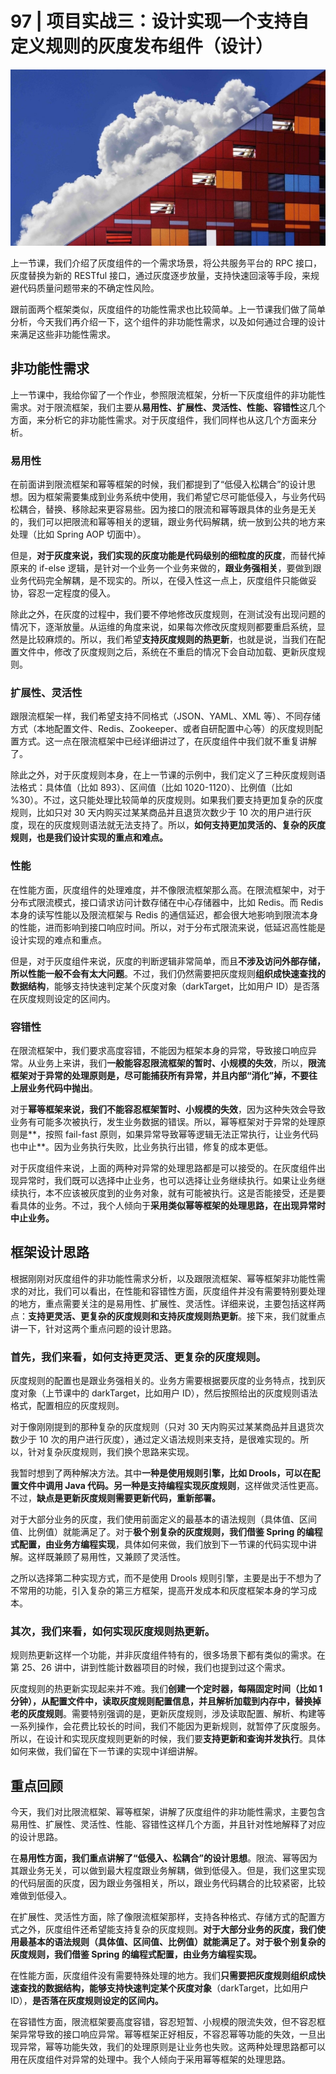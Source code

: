 # 97 | 项目实战三：设计实现一个支持自定义规则的灰度发布组件（设计）

![](<../.gitbook/assets/image (62).png>)

上一节课，我们介绍了灰度组件的一个需求场景，将公共服务平台的 RPC 接口，灰度替换为新的 RESTful 接口，通过灰度逐步放量，支持快速回滚等手段，来规避代码质量问题带来的不确定性风险。

跟前面两个框架类似，灰度组件的功能性需求也比较简单。上一节课我们做了简单分析，今天我们再介绍一下，这个组件的非功能性需求，以及如何通过合理的设计来满足这些非功能性需求。

## 非功能性需求

上一节课中，我给你留了一个作业，参照限流框架，分析一下灰度组件的非功能性需求。对于限流框架，我们主要从**易用性、扩展性、灵活性、性能、容错性**这几个方面，来分析它的非功能性需求。对于灰度组件，我们同样也从这几个方面来分析。

### 易用性

在前面讲到限流框架和幂等框架的时候，我们都提到了“低侵入松耦合”的设计思想。因为框架需要集成到业务系统中使用，我们希望它尽可能低侵入，与业务代码松耦合，替换、移除起来更容易些。因为接口的限流和幂等跟具体的业务是无关的，我们可以把限流和幂等相关的逻辑，跟业务代码解耦，统一放到公共的地方来处理（比如 Spring AOP 切面中）。

但是，**对于灰度来说，我们实现的灰度功能是代码级别的细粒度的灰度**，而替代掉原来的 if-else 逻辑，是针对一个业务一个业务来做的，**跟业务强相关**，要做到跟业务代码完全解耦，是不现实的。所以，在侵入性这一点上，灰度组件只能做妥协，容忍一定程度的侵入。

除此之外，在灰度的过程中，我们要不停地修改灰度规则，在测试没有出现问题的情况下，逐渐放量。从运维的角度来说，如果每次修改灰度规则都要重启系统，显然是比较麻烦的。所以，我们希望**支持灰度规则的热更新**，也就是说，当我们在配置文件中，修改了灰度规则之后，系统在不重启的情况下会自动加载、更新灰度规则。

### 扩展性、灵活性

跟限流框架一样，我们希望支持不同格式（JSON、YAML、XML 等）、不同存储方式（本地配置文件、Redis、Zookeeper、或者自研配置中心等）的灰度规则配置方式。这一点在限流框架中已经详细讲过了，在灰度组件中我们就不重复讲解了。

除此之外，对于灰度规则本身，在上一节课的示例中，我们定义了三种灰度规则语法格式：具体值（比如 893）、区间值（比如 1020-1120）、比例值（比如 %30）。不过，这只能处理比较简单的灰度规则。如果我们要支持更加复杂的灰度规则，比如只对 30 天内购买过某某商品并且退货次数少于 10 次的用户进行灰度，现在的灰度规则语法就无法支持了。所以，**如何支持更加灵活的、复杂的灰度规则，也是我们设计实现的重点和难点。**

### 性能

在性能方面，灰度组件的处理难度，并不像限流框架那么高。在限流框架中，对于分布式限流模式，接口请求访问计数存储在中心存储器中，比如 Redis。而 Redis 本身的读写性能以及限流框架与 Redis 的通信延迟，都会很大地影响到限流本身的性能，进而影响到接口响应时间。所以，对于分布式限流来说，低延迟高性能是设计实现的难点和重点。

但是，对于灰度组件来说，灰度的判断逻辑非常简单，而且**不涉及访问外部存储，所以性能一般不会有太大问题**。不过，我们仍然需要把灰度规则**组织成快速查找的数据结构**，能够支持快速判定某个灰度对象（darkTarget，比如用户 ID）是否落在灰度规则设定的区间内。

### 容错性

在限流框架中，我们要求高度容错，不能因为框架本身的异常，导致接口响应异常。从业务上来讲，我们**一般能容忍限流框架的暂时、小规模的失效**，所以，**限流框架对于异常的处理原则是，尽可能捕获所有异常，并且内部“消化”掉，不要往上层业务代码中抛出**。

对于**幂等框架来说，我们不能容忍框架暂时、小规模的失效**，因为这种失效会导致业务有可能多次被执行，发生业务数据的错误。所以，幂等框架对于异常的处理原则是**，按照 fail-fast 原则，如果异常导致幂等逻辑无法正常执行，让业务代码也中止**。因为业务执行失败，比业务执行出错，修复的成本更低。

对于灰度组件来说，上面的两种对异常的处理思路都是可以接受的。在灰度组件出现异常时，我们既可以选择中止业务，也可以选择让业务继续执行。如果让业务继续执行，本不应该被灰度到的业务对象，就有可能被执行。这是否能接受，还是要看具体的业务。不过，我个人倾向于**采用类似幂等框架的处理思路，在出现异常时中止业务。**

## 框架设计思路

根据刚刚对灰度组件的非功能性需求分析，以及跟限流框架、幂等框架非功能性需求的对比，我们可以看出，在性能和容错性方面，灰度组件并没有需要特别要处理的地方，重点需要关注的是易用性、扩展性、灵活性。详细来说，主要包括这样两点：**支持更灵活、更复杂的灰度规则和支持灰度规则热更新**。接下来，我们就重点讲一下，针对这两个重点问题的设计思路。

### 首先，我们来看，如何支持更灵活、更复杂的灰度规则。

灰度规则的配置也是跟业务强相关的。业务方需要根据要灰度的业务特点，找到灰度对象（上节课中的 darkTarget，比如用户 ID），然后按照给出的灰度规则语法格式，配置相应的灰度规则。

对于像刚刚提到的那种复杂的灰度规则（只对 30 天内购买过某某商品并且退货次数少于 10 次的用户进行灰度），通过定义语法规则来支持，是很难实现的。所以，针对复杂灰度规则，我们换个思路来实现。

我暂时想到了两种解决方法。其中**一种是使用规则引擎，比如 Drools，可以在配置文件中调用 Java 代码。**另一种是**支持编程实现灰度规则**，这样做灵活性更高。不过，**缺点是更新灰度规则需要更新代码，重新部署。**

对于大部分业务的灰度，我们使用前面定义的最基本的语法规则（具体值、区间值、比例值）就能满足了。对于**极个别复杂的灰度规则，我们借鉴 Spring 的编程式配置，由业务方编程实现**，具体如何来做，我们放到下一节课的代码实现中讲解。这样既兼顾了易用性，又兼顾了灵活性。

之所以选择第二种实现方式，而不是使用 Drools 规则引擎，主要是出于不想为了不常用的功能，引入复杂的第三方框架，提高开发成本和灰度框架本身的学习成本。

### 其次，我们来看，如何实现灰度规则热更新。

规则热更新这样一个功能，并非灰度组件特有的，很多场景下都有类似的需求。在第 25、26 讲中，讲到性能计数器项目的时候，我们也提到过这个需求。

灰度规则的热更新实现起来并不难。我们**创建一个定时器，每隔固定时间（比如 1 分钟），从配置文件中，读取灰度规则配置信息，并且解析加载到内存中，替换掉老的灰度规则**。需要特别强调的是，更新灰度规则，涉及读取配置、解析、构建等一系列操作，会花费比较长的时间，我们不能因为更新规则，就暂停了灰度服务。所以，在设计和实现灰度规则更新的时候，我们要**支持更新和查询并发执行**。具体如何来做，我们留在下一节课的实现中详细讲解。

## 重点回顾

今天，我们对比限流框架、幂等框架，讲解了灰度组件的非功能性需求，主要包含易用性、扩展性、灵活性、性能、容错性这样几个方面，并且针对性地解释了对应的设计思路。

在**易用性方面，我们重点讲解了“低侵入、松耦合”的设计思想**。限流、幂等因为其跟业务无关，可以做到最大程度跟业务解耦，做到低侵入。但是，我们这里实现的代码层面的灰度，因为跟业务强相关，所以，跟业务代码耦合的比较紧密，比较难做到低侵入。

在扩展性、灵活性方面，除了像限流框架那样，支持各种格式、存储方式的配置方式之外，灰度组件还希望能支持复杂的灰度规则。**对于大部分业务的灰度，我们使用最基本的语法规则（具体值、区间值、比例值）就能满足了。对于极个别复杂的灰度规则，我们借鉴 Spring 的编程式配置，由业务方编程实现。**

在性能方面，灰度组件没有需要特殊处理的地方。我们**只需要把灰度规则组织成快速查找的数据结构，能够支持快速判定某个灰度对象**（darkTarget，比如用户 ID），**是否落在灰度规则设定的区间内。**

在容错性方面，限流框架要高度容错，容忍短暂、小规模的限流失效，但不容忍框架异常导致的接口响应异常。幂等框架正好相反，不容忍幂等功能的失效，一旦出现异常，幂等功能失效，我们的处理原则是让业务也失败。这两种处理思路都可以用在灰度组件对异常的处理中。我个人倾向于采用幂等框架的处理思路。








